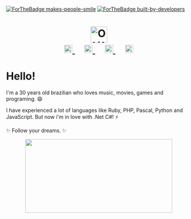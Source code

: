 [![ForTheBadge makes-people-smile](http://ForTheBadge.com/images/badges/makes-people-smile.svg)](https://GitHub.com/wellperez/)
[![ForTheBadge built-by-developers](http://ForTheBadge.com/images/badges/built-by-developers.svg)](https://GitHub.com/wellperez/)

<div align="center">
 <h1>
  <img align="center" alt="Olá!" src="https://media.giphy.com/media/dWTBGOR6sLLWQvZZ21/giphy.gif" width="45px">
  <br />
  <a  target="_blank" href="https://www.linkedin.com/in/wellperez/">
    <img alt="Linkedin" width="22px" src="https://raw.githubusercontent.com/HigorSnt/HigorSnt/1b6fab456bd620dc4ca1de9632218c54d967626d/.github/linkedin.svg" />
  </a>&nbsp;&nbsp;&nbsp;
  <a target="_blank" href="mailto:wellingtonaperez@gmail.com">
    <img alt="Email" width="22px" src="https://raw.githubusercontent.com/HigorSnt/HigorSnt/1b6fab456bd620dc4ca1de9632218c54d967626d/.github/gmail.svg" />
  </a>&nbsp;&nbsp;&nbsp;
  <a target="_blank" href="https://www.facebook.com/weellperez/">
    <img alt="Facebook" width="22px" src="https://raw.githubusercontent.com/HigorSnt/HigorSnt/1b6fab456bd620dc4ca1de9632218c54d967626d/.github/facebook.svg" />
  </a>&nbsp;&nbsp;&nbsp;
  <a target="_blank" href="https://twitter.com/euwellperez">
    <img alt="Twitter" width="22px" src="https://raw.githubusercontent.com/HigorSnt/HigorSnt/1b6fab456bd620dc4ca1de9632218c54d967626d/.github/twitter.svg" />
  </a>
 </h1>
</div>

# Hello!

I'm a 30 years old brazilian who loves music, movies, games and programing. 😄

I have experienced a lot of languages like Ruby, PHP, Pascal, Python and JavaScript. But now i'm in love with .Net C#! ⚡

✨ Follow your dreams. ✨

<div align="center">
 <img align="center" src="https://github-readme-stats.vercel.app/api/top-langs/?username=wellperez&layout=compact&theme=dark" width="400px" height="200px" />
</div>
